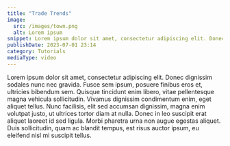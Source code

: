 ```yaml
---
title: "Trade Trends"
image:
  src: /images/town.png
  alt: Lorem ipsum
snippet: Lorem ipsum dolor sit amet, consectetur adipiscing elit. Donec dignissim sodales nunc nec gravida. Fusce sem ipsum, posuere finibus eros et, ultricies bibendum sem. Quisque tincidunt enim libero
publishDate: 2023-07-01 23:14
category: Tutorials
mediaType: video
---
```


Lorem ipsum dolor sit amet, consectetur adipiscing elit. Donec dignissim sodales nunc nec gravida. Fusce sem ipsum, posuere finibus eros et, ultricies bibendum sem. Quisque tincidunt enim libero, vitae pellentesque magna vehicula sollicitudin. Vivamus dignissim condimentum enim, eget aliquet tellus. Nunc facilisis, elit sed accumsan dignissim, magna enim volutpat justo, ut ultrices tortor diam at nulla. Donec in leo suscipit erat aliquet laoreet id sed ligula. Morbi pharetra urna non augue egestas aliquet. Duis sollicitudin, quam ac blandit tempus, est risus auctor ipsum, eu eleifend nisl mi suscipit tellus.

